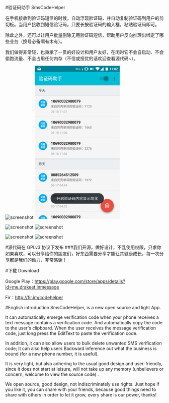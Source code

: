 #验证码助手 SmsCodeHelper

在手机接收到验证码短信的时候，自动浮现验证码，并自动复制验证码到用户的剪切板。当用户接收到短信验证码，只要长按验证码的输入框，粘贴验证码即可。

除此之外，还可以让用户批量删除无用验证码短信，帮助用户反向推理出绑定了哪些业务（换号必备啊有木有）。

我们做得非常轻，也秉承了一贯的好设计和用户友好，在闲时它不会自启动、不会偷跑流量、不会占用任何内存（不信或担忧的话欢迎查看源代码~）。


<img src="/screenshots/s1.png" alt="screenshot" title="screenshot" width="270" height="486" />  <img src="/screenshots/s2.png" alt="screenshot" title="screenshot" width="270" height="486" />

<img src="/screenshots/s3.png" alt="screenshot" title="screenshot" width="270" height="486" />  <img src="/screenshots/s4.png" alt="screenshot" title="screenshot" width="270" height="486" />

<img src="/screenshots/s5.png" alt="screenshot" title="screenshot" width="270" height="486" />  <img src="/screenshots/s6.png" alt="screenshot" title="screenshot" width="270" height="486" />


#源代码在 GPLv3 协议下发布
###我们开源，做好设计，不乱使用权限，只求你如果喜欢，可以分享给你的朋友们，好东西需要分享才能让其健康成长，每一次分享都是我们的动力，非常感谢！


#下载 Download

Google Play：https://play.google.com/store/apps/details?id=me.drakeet.inmessage

Fir：http://fir.im/codehelper

#English introduction
SmsCodeHelper, is a new open source and light App.

It can automatically emerge verification code when your phone  receives a text message contains a  verification code. And automatically copy the code to the user's clipboard. When the user receives the message verification code, just long press the EditText to paste the verification code.

In addition, it can also allow users to bulk delete unwanted SMS verification code; It can also help users Backward inference out what the business is bound (for a new phone number, it is useful).

It is very light, but also adhering to the usual good design and user-friendly, since it does not start at leisure, will not take up any memory (unbelievers or concern, welcome to view the source code) .


We open source, good design, not indiscriminately use rights. Just hope if you like it, you can share with your friends, because good things need to share with others in order to let it grow, every share is our power, thanks!</string>
